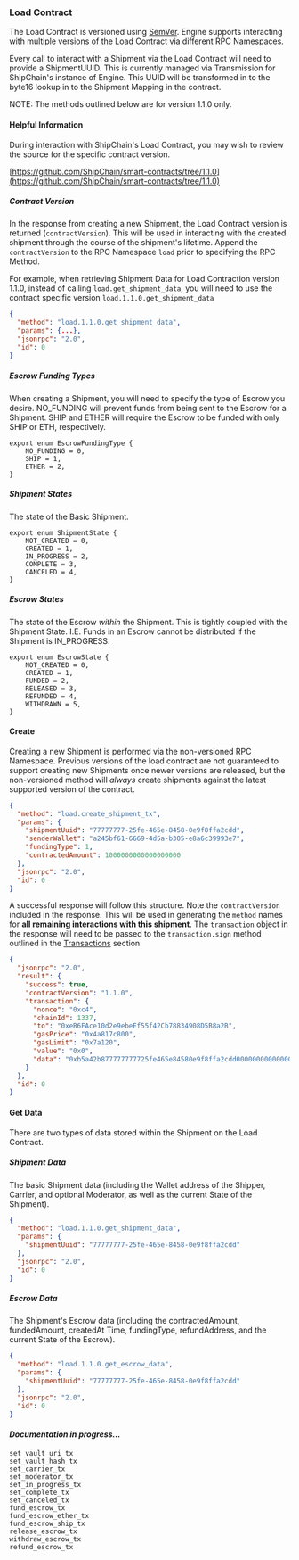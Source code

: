 ### Load Contract

The Load Contract is versioned using [SemVer](https://semver.org/). Engine supports interacting with
multiple versions of the Load Contract via different RPC Namespaces.

Every call to interact with a Shipment via the Load Contract will need to provide a ShipmentUUID.
This is currently managed via Transmission for ShipChain's instance of Engine. This UUID will be
transformed in to the byte16 lookup in to the Shipment Mapping in the contract.

NOTE: The methods outlined below are for version 1.1.0 only.

#### Helpful Information

During interaction with ShipChain's Load Contract, you may wish to review the source for the
specific contract version.

[https://github.com/ShipChain/smart-contracts/tree/1.1.0](https://github.com/ShipChain/smart-contracts/tree/1.1.0)

##### Contract Version

In the response from creating a new Shipment, the Load Contract version is returned
(`contractVersion`). This will be used in interacting with the created shipment through the course
of the shipment's lifetime. Append the `contractVersion` to the RPC Namespace `load` prior to
specifying the RPC Method.

For example, when retrieving Shipment Data for Load Contraction version 1.1.0, instead of calling
`load.get_shipment_data`, you will need to use the contract specific version
`load.1.1.0.get_shipment_data`

```JSON
{
  "method": "load.1.1.0.get_shipment_data",
  "params": {...},
  "jsonrpc": "2.0",
  "id": 0
}
```

##### Escrow Funding Types

When creating a Shipment, you will need to specify the type of Escrow you desire. NO_FUNDING will
prevent funds from being sent to the Escrow for a Shipment. SHIP and ETHER will require the Escrow
to be funded with only SHIP or ETH, respectively.

```JS
export enum EscrowFundingType {
    NO_FUNDING = 0,
    SHIP = 1,
    ETHER = 2,
}
```

##### Shipment States

The state of the Basic Shipment.

```JS
export enum ShipmentState {
    NOT_CREATED = 0,
    CREATED = 1,
    IN_PROGRESS = 2,
    COMPLETE = 3,
    CANCELED = 4,
}
```

##### Escrow States

The state of the Escrow _within_ the Shipment. This is tightly coupled
with the Shipment State. I.E. Funds in an Escrow cannot be distributed
if the Shipment is IN_PROGRESS.

```JS
export enum EscrowState {
    NOT_CREATED = 0,
    CREATED = 1,
    FUNDED = 2,
    RELEASED = 3,
    REFUNDED = 4,
    WITHDRAWN = 5,
}
```

#### Create

Creating a new Shipment is performed via the non-versioned RPC
Namespace. Previous versions of the load contract are not guaranteed to
support creating new Shipments once newer versions are released, but the
non-versioned method will _always_ create shipments against the latest
supported version of the contract.

```JSON
{
  "method": "load.create_shipment_tx",
  "params": {
    "shipmentUuid": "77777777-25fe-465e-8458-0e9f8ffa2cdd",
    "senderWallet": "a245bf61-6669-4d5a-b305-e8a6c39993e7",
    "fundingType": 1,
    "contractedAmount": 1000000000000000000
  },
  "jsonrpc": "2.0",
  "id": 0
}
```

A successful response will follow this structure. Note the `contractVersion` included in the
response. This will be used in generating the `method` names for **all remaining interactions with
this shipment**. The `transaction` object in the response will need to be passed to the
`transaction.sign` method outlined in the [Transactions](#transactions) section

```JSON
{
  "jsonrpc": "2.0",
  "result": {
    "success": true,
    "contractVersion": "1.1.0",
    "transaction": {
      "nonce": "0xc4",
      "chainId": 1337,
      "to": "0xeB6FAce10d2e9ebeEf55f42Cb78834908D5B8a2B",
      "gasPrice": "0x4a817c800",
      "gasLimit": "0x7a120",
      "value": "0x0",
      "data": "0xb5a42b877777777725fe465e84580e9f8ffa2cdd0000000000000000000000000000000000000000000000000000000000000000000000000000000000000000000000010000000000000000000000000000000000000000000000000de0b6b3a7640000"
    }
  },
  "id": 0
}
```

#### Get Data

There are two types of data stored within the Shipment on the Load Contract.

##### Shipment Data

The basic Shipment data (including the Wallet address of the Shipper, Carrier, and optional
Moderator, as well as the current State of the Shipment).

```JSON
{
  "method": "load.1.1.0.get_shipment_data",
  "params": {
    "shipmentUuid": "77777777-25fe-465e-8458-0e9f8ffa2cdd"
  },
  "jsonrpc": "2.0",
  "id": 0
}
```

##### Escrow Data

The Shipment's Escrow data (including the contractedAmount, fundedAmount, createdAt Time,
fundingType, refundAddress, and the current State of the Escrow).

```JSON
{
  "method": "load.1.1.0.get_escrow_data",
  "params": {
    "shipmentUuid": "77777777-25fe-465e-8458-0e9f8ffa2cdd"
  },
  "jsonrpc": "2.0",
  "id": 0
}
```

#### _Documentation in progress..._

```
set_vault_uri_tx
set_vault_hash_tx
set_carrier_tx
set_moderator_tx
set_in_progress_tx
set_complete_tx
set_canceled_tx
fund_escrow_tx
fund_escrow_ether_tx
fund_escrow_ship_tx
release_escrow_tx
withdraw_escrow_tx
refund_escrow_tx
```